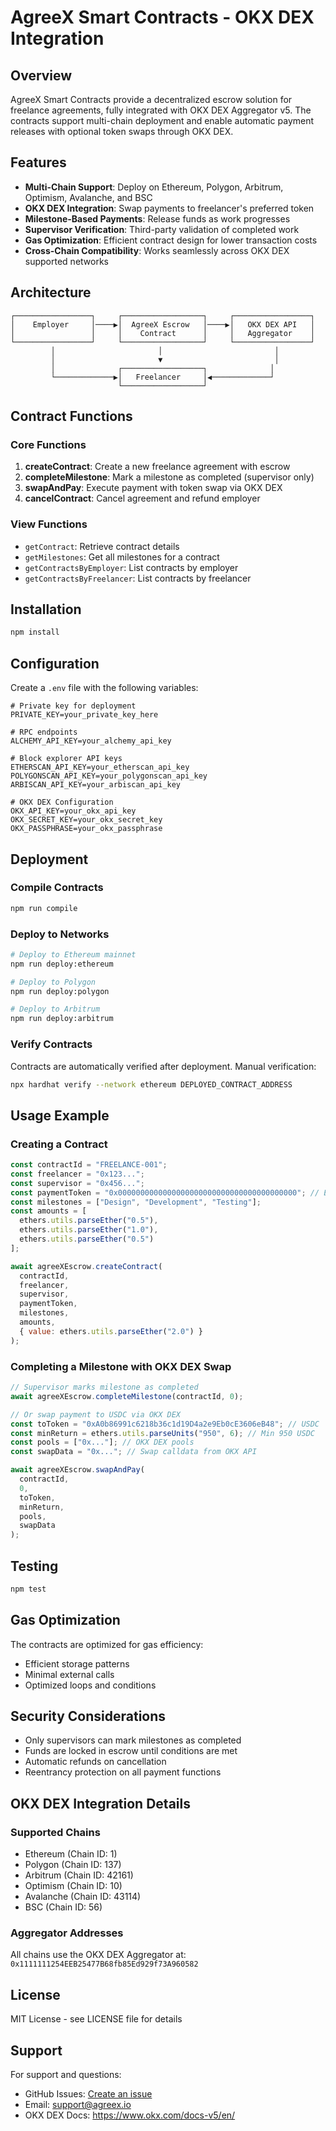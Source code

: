 # AgreeX Smart Contracts - OKX DEX Integration

## Overview

AgreeX Smart Contracts provide a decentralized escrow solution for freelance agreements, fully integrated with OKX DEX Aggregator v5. The contracts support multi-chain deployment and enable automatic payment releases with optional token swaps through OKX DEX.

## Features

- **Multi-Chain Support**: Deploy on Ethereum, Polygon, Arbitrum, Optimism, Avalanche, and BSC
- **OKX DEX Integration**: Swap payments to freelancer's preferred token
- **Milestone-Based Payments**: Release funds as work progresses
- **Supervisor Verification**: Third-party validation of completed work
- **Gas Optimization**: Efficient contract design for lower transaction costs
- **Cross-Chain Compatibility**: Works seamlessly across OKX DEX supported networks

## Architecture

```
┌─────────────────┐     ┌──────────────────┐     ┌─────────────────┐
│    Employer     │────▶│  AgreeX Escrow   │────▶│   OKX DEX API   │
│                 │     │    Contract      │     │   Aggregator    │
└─────────────────┘     └──────────────────┘     └─────────────────┘
         │                       │                         │
         │                       ▼                         │
         │              ┌──────────────────┐              │
         └─────────────▶│   Freelancer     │◀─────────────┘
                        └──────────────────┘
```

## Contract Functions

### Core Functions

1. **createContract**: Create a new freelance agreement with escrow
2. **completeMilestone**: Mark a milestone as completed (supervisor only)
3. **swapAndPay**: Execute payment with token swap via OKX DEX
4. **cancelContract**: Cancel agreement and refund employer

### View Functions

- `getContract`: Retrieve contract details
- `getMilestones`: Get all milestones for a contract
- `getContractsByEmployer`: List contracts by employer
- `getContractsByFreelancer`: List contracts by freelancer

## Installation

```bash
npm install
```

## Configuration

Create a `.env` file with the following variables:

```env
# Private key for deployment
PRIVATE_KEY=your_private_key_here

# RPC endpoints
ALCHEMY_API_KEY=your_alchemy_api_key

# Block explorer API keys
ETHERSCAN_API_KEY=your_etherscan_api_key
POLYGONSCAN_API_KEY=your_polygonscan_api_key
ARBISCAN_API_KEY=your_arbiscan_api_key

# OKX DEX Configuration
OKX_API_KEY=your_okx_api_key
OKX_SECRET_KEY=your_okx_secret_key
OKX_PASSPHRASE=your_okx_passphrase
```

## Deployment

### Compile Contracts

```bash
npm run compile
```

### Deploy to Networks

```bash
# Deploy to Ethereum mainnet
npm run deploy:ethereum

# Deploy to Polygon
npm run deploy:polygon

# Deploy to Arbitrum
npm run deploy:arbitrum
```

### Verify Contracts

Contracts are automatically verified after deployment. Manual verification:

```bash
npx hardhat verify --network ethereum DEPLOYED_CONTRACT_ADDRESS
```

## Usage Example

### Creating a Contract

```javascript
const contractId = "FREELANCE-001";
const freelancer = "0x123...";
const supervisor = "0x456...";
const paymentToken = "0x0000000000000000000000000000000000000000"; // ETH
const milestones = ["Design", "Development", "Testing"];
const amounts = [
  ethers.utils.parseEther("0.5"),
  ethers.utils.parseEther("1.0"),
  ethers.utils.parseEther("0.5")
];

await agreeXEscrow.createContract(
  contractId,
  freelancer,
  supervisor,
  paymentToken,
  milestones,
  amounts,
  { value: ethers.utils.parseEther("2.0") }
);
```

### Completing a Milestone with OKX DEX Swap

```javascript
// Supervisor marks milestone as completed
await agreeXEscrow.completeMilestone(contractId, 0);

// Or swap payment to USDC via OKX DEX
const toToken = "0xA0b86991c6218b36c1d19D4a2e9Eb0cE3606eB48"; // USDC
const minReturn = ethers.utils.parseUnits("950", 6); // Min 950 USDC
const pools = ["0x..."]; // OKX DEX pools
const swapData = "0x..."; // Swap calldata from OKX API

await agreeXEscrow.swapAndPay(
  contractId,
  0,
  toToken,
  minReturn,
  pools,
  swapData
);
```

## Testing

```bash
npm test
```

## Gas Optimization

The contracts are optimized for gas efficiency:
- Efficient storage patterns
- Minimal external calls
- Optimized loops and conditions

## Security Considerations

- Only supervisors can mark milestones as completed
- Funds are locked in escrow until conditions are met
- Automatic refunds on cancellation
- Reentrancy protection on all payment functions

## OKX DEX Integration Details

### Supported Chains

- Ethereum (Chain ID: 1)
- Polygon (Chain ID: 137)
- Arbitrum (Chain ID: 42161)
- Optimism (Chain ID: 10)
- Avalanche (Chain ID: 43114)
- BSC (Chain ID: 56)

### Aggregator Addresses

All chains use the OKX DEX Aggregator at: `0x1111111254EEB25477B68fb85Ed929f73A960582`

## License

MIT License - see LICENSE file for details

## Support

For support and questions:
- GitHub Issues: [Create an issue](https://github.com/agreex/contracts/issues)
- Email: support@agreex.io
- OKX DEX Docs: https://www.okx.com/docs-v5/en/
